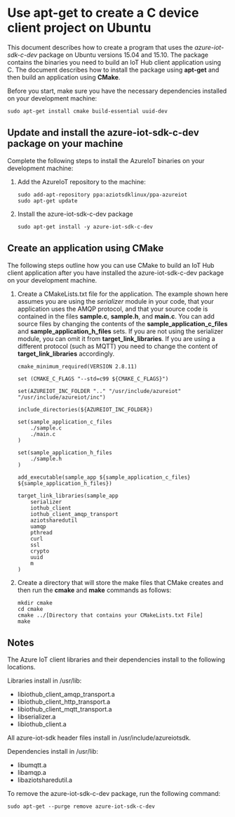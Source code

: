 # Use apt-get to create a C device client project on Ubuntu

This document describes how to create a program that uses the *azure-iot-sdk-c-dev* package on Ubuntu versions 15.04  and 15.10. The package contains the binaries you need to build an IoT Hub client application using C. The document describes how to install the package using **apt-get** and then build an application using **CMake**.

Before you start, make sure you have the necessary dependencies installed on your development machine:

```
sudo apt-get install cmake build-essential uuid-dev
```

## Update and install the azure-iot-sdk-c-dev package on your machine

Complete the following steps to install the AzureIoT binaries on your development machine:

1. Add the AzureIoT repository to the machine:

    ```
    sudo add-apt-repository ppa:aziotsdklinux/ppa-azureiot
    sudo apt-get update
    ```

2. Install the azure-iot-sdk-c-dev package

    ```
    sudo apt-get install -y azure-iot-sdk-c-dev
    ```

## Create an application using CMake

The following steps outline how you can use CMake to build an IoT Hub client application after you have installed the azure-iot-sdk-c-dev package on your development machine.

1. Create a CMakeLists.txt file for the application. The example shown here assumes you are using the *serializer* module in your code, that your application uses the AMQP protocol, and that your source code is contained in the files **sample.c**, **sample.h**, and **main.c**. You can add source files by changing the contents of the **sample_application_c_files** and **sample_application_h_files** sets. If you are not using the serializer module, you can omit it from **target_link_libraries**. If you are using a different protocol (such as MQTT) you need to change the content of **target_link_libraries** accordingly.

    ```
    cmake_minimum_required(VERSION 2.8.11)

    set (CMAKE_C_FLAGS "--std=c99 ${CMAKE_C_FLAGS}")

    set(AZUREIOT_INC_FOLDER ".." "/usr/include/azureiot" "/usr/include/azureiot/inc")

    include_directories(${AZUREIOT_INC_FOLDER})

    set(sample_application_c_files
        ./sample.c
        ./main.c
    )

    set(sample_application_h_files
        ./sample.h
    )

    add_executable(sample_app ${sample_application_c_files} ${sample_application_h_files})

    target_link_libraries(sample_app
        serializer
        iothub_client
        iothub_client_amqp_transport
        aziotsharedutil
        uamqp
        pthread
        curl
        ssl
        crypto
        uuid
        m
    )
    ```

3. Create a directory that will store the make files that CMake creates and then run the **cmake** and **make** commands as follows:

    ```
    mkdir cmake
    cd cmake
    cmake ../[Directory that contains your CMakeLists.txt File]
    make
    ```

## Notes

The Azure IoT client libraries and their dependencies install to the following locations.
  
Libraries install in /usr/lib:

* libiothub_client_amqp_transport.a
* libiothub_client_http_transport.a
* libiothub_client_mqtt_transport.a
* libserializer.a
* libiothub_client.a

All azure-iot-sdk header files install in /usr/include/azureiotsdk.

Dependencies install in /usr/lib:

* libumqtt.a
* libamqp.a
* libaziotsharedutil.a

To remove the azure-iot-sdk-c-dev package, run the following command:

```
sudo apt-get --purge remove azure-iot-sdk-c-dev
```
